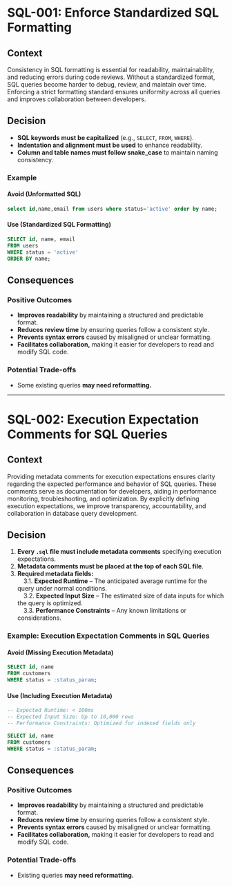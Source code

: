 # SQL-001: Enforce Standardized SQL Formatting

## Context
Consistency in SQL formatting is essential for readability, maintainability, and reducing errors during code reviews. Without a standardized format, SQL queries become harder to debug, review, and maintain over time. Enforcing a strict formatting standard ensures uniformity across all queries and improves collaboration between developers.

## Decision
- **SQL keywords must be capitalized** (e.g., `SELECT`, `FROM`, `WHERE`).
- **Indentation and alignment must be used** to enhance readability.
- **Column and table names must follow snake_case** to maintain naming consistency.

### Example

#### Avoid (Unformatted SQL)
```sql
select id,name,email from users where status='active' order by name;
```

#### Use (Standardized SQL Formatting)

```sql
SELECT id, name, email
FROM users
WHERE status = 'active'
ORDER BY name;
```

## Consequences

### Positive Outcomes
- **Improves readability** by maintaining a structured and predictable format.
- **Reduces review time** by ensuring queries follow a consistent style.
- **Prevents syntax errors** caused by misaligned or unclear formatting.
- **Facilitates collaboration,** making it easier for developers to read and modify SQL code.

### Potential Trade-offs
- Some existing queries **may need reformatting.**

---

# SQL-002: Execution Expectation Comments for SQL Queries

## Context
Providing metadata comments for execution expectations ensures clarity regarding the expected performance and behavior of SQL queries. These comments serve as documentation for developers, aiding in performance monitoring, troubleshooting, and optimization. By explicitly defining execution expectations, we improve transparency, accountability, and collaboration in database query development.

## Decision
1. **Every `.sql` file must include metadata comments** specifying execution expectations.
2. **Metadata comments must be placed at the top of each SQL file**.
3. **Required metadata fields:**
<br>&emsp;3.1. **Expected Runtime** – The anticipated average runtime for the query under normal conditions.
<br>&emsp;3.2. **Expected Input Size** – The estimated size of data inputs for which the query is optimized.
<br>&emsp;3.3. **Performance Constraints** – Any known limitations or considerations.

### **Example: Execution Expectation Comments in SQL Queries**

#### Avoid (Missing Execution Metadata)

```sql
SELECT id, name  
FROM customers  
WHERE status = :status_param;
```

#### **Use (Including Execution Metadata)**
```sql
-- Expected Runtime: < 100ms
-- Expected Input Size: Up to 10,000 rows
-- Performance Constraints: Optimized for indexed fields only

SELECT id, name
FROM customers
WHERE status = :status_param;
```

## Consequences

### Positive Outcomes
- **Improves readability** by maintaining a structured and predictable format.
- **Reduces review time** by ensuring queries follow a consistent style.
- **Prevents syntax errors** caused by misaligned or unclear formatting.
- **Facilitates collaboration,** making it easier for developers to read and modify SQL code.

### Potential Trade-offs
- Existing queries **may need reformatting.**
